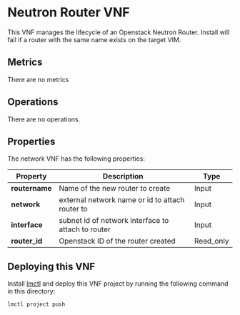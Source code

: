 # Neutron Router VNF

This VNF manages the lifecycle of an Openstack Neutron Router. Install will fail if a router with the same name exists on the target VIM. 

## Metrics

There are no metrics

## Operations

There are no operations. 

## Properties

The network VNF has the following properties:

| Property             |  Description                        | Type      |
|----------------------|-------------------------------------|-----------|
| **routername**       | Name of the new router to create    | Input     |
| **network**          | external network name or id to attach router to         | Input     |
| **interface**        | subnet id of network interface to attach to router | Input |
| **router_id**        | Openstack ID of the router created  | Read_only |

## Deploying this VNF

Install [lmctl](/docs/install-lmctl.md) and deploy this VNF project by running the following command in this directory:

```
lmctl project push
```
